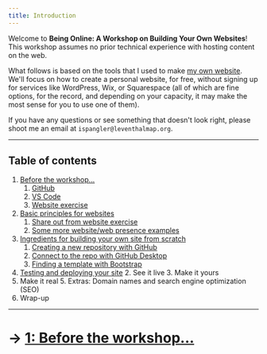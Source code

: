 ```yaml
---
title: Introduction
---
```


Welcome to **Being Online: A Workshop on Building Your Own Websites**! This workshop assumes no prior technical experience with hosting content on the web.

What follows is based on the tools that I used to make [my own website](https://itspangler.com). We'll focus on how to create a personal website, for free, without signing up for services like WordPress, Wix, or Squarespace (all of which are fine options, for the record, and depending on your capacity, it may make the most sense for you to use one of them).

If you have any questions or see something that doesn't look right, please shoot me an email at `ispangler@leventhalmap.org`.

---

## Table of contents

1. [Before the workshop...](01_BEFORE.md)
    1. [GitHub](01_BEFORE.md/#create-a-github-account-and-download-github-desktop)
    2. [VS Code](01_BEFORE.md/#vs-code)
    3. [Website exercise](01_BEFORE.md/#website-exercise)
2. [Basic principles for websites](02_PRINCIPLES.md)
    1. [Share out from website exercise](02_PRINCIPLES.md/#share-out-from-website-exercise)
    2. [Some more website/web presence examples](02_PRINCIPLES.md/#some-more-websiteweb-presence-examples)
3. [Ingredients for building your own site from scratch](03_INGREDIENTS.md)
    1. [Creating a new repository with GitHub](03_INGREDIENTS.md/#creating-a-new-repository-with-github)
    2. [Connect to the repo with GitHub Desktop](03_INGREDIENTS.md/#connect-to-the-repo-with-github-desktop)
    3. [Finding a template with Bootstrap](03_INGREDIENTS.md/#finding-a-template-with-bootstrap)
4. [Testing and deploying your site](04_DEPLOY.md)
    2. See it live
    3. Make it yours
4. Make it real
    5. Extras: Domain names and search engine optimization (SEO)
5. Wrap-up  

---  

# &rarr; [1: Before the workshop...](01_BEFORE.md)